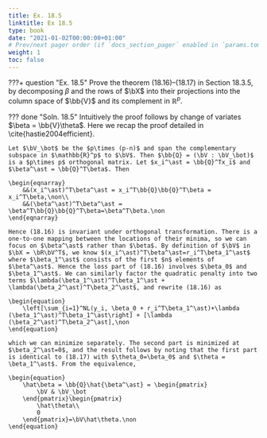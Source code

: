 ```yaml
---
title: Ex. 18.5
linktitle: Ex 18.5
type: book
date: "2021-01-02T00:00:00+01:00"
# Prev/next pager order (if `docs_section_pager` enabled in `params.toml`)
weight: 1
toc: false
---
```


???+ question "Ex. 18.5"
	Prove the theorem (18.16)–(18.17) in Section 18.3.5, by decomposing $\beta$ and the rows of $\bX$ into their projections into the column space of $\bb{V}$ and its complement in $\mathbb{R}^p$.

??? done "Soln. 18.5"
	Intuitively the proof follows by change of variates $\beta = \bb{V}\theta$. Here we recap the proof detailed in \cite{hastie2004efficient}.

	Let $\bV_\bot$ be the $p\times (p-n)$ and span the complementary subspace in $\mathbb{R}^p$ to $\bV$. Then $\bb{Q} = (\bV : \bV_\bot)$ is a $p\times p$ orthogonal matrix. Let $x_i^\ast = \bb{Q}^Tx_i$ and $\beta^\ast = \bb{Q}^T\beta$. Then 
	
    \begin{eqnarray}
		&&(x_i^\ast)^T\beta^\ast = x_i^T\bb{Q}\bb{Q}^T\beta = x_i^T\beta,\non\\
		&&(\beta^\ast)^T\beta^\ast = \beta^T\bb{Q}\bb{Q}^T\beta=\beta^T\beta.\non
	\end{eqnarray}
	
    Hence (18.16) is invariant under orthogonal transformation. There is a one-to-one mapping between the locations of their minima, so we can focus on $\beta^\ast$ rather than $\beta$. By definition of $\bV$ in $\bX = \bR\bV^T$, we know $(x_i^\ast)^T\beta^\ast=r_i^T\beta_1^\ast$ where $\beta_1^\ast$ consists of the first $n$ elements of $\beta^\ast$. Hence the loss part of (18.16) involves $\beta_0$ and $\beta_1^\ast$. We can similarly factor the quadratic penalty into two terms $\lambda(\beta_1^\ast)^T\beta_1^\ast + \lambda(\beta_2^\ast)^T\beta_2^\ast$, and rewrite (18.16) as 
	
    \begin{equation}
		\left[\sum_{i=1}^NL(y_i, \beta_0 + r_i^T\beta_1^\ast)+\lambda (\beta_1^\ast)^T\beta_1^\ast\right] + [\lambda (\beta_2^\ast)^T\beta_2^\ast],\non
	\end{equation} 
	
    which we can minimize separately. The second part is minimized at $\beta_2^\ast=0$, and the result follows by noting that the first part is identical to (18.17) with $\theta_0=\beta_0$ and $\theta = \beta_1^\ast$. From the equivalence,
	
    \begin{equation}
		\hat\beta = \bb{Q}\hat{\beta^\ast} = \begin{pmatrix}
			\bV & \bV_\bot
		\end{pmatrix}\begin{pmatrix}
			\hat\theta\\
			0
		\end{pmatrix}=\bV\hat\theta.\non
	\end{equation}
